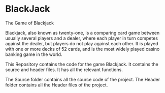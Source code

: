 # BlackJack
The Game of Blackjack

Blackjack, also known as twenty-one, is a comparing card game between usually several players and a dealer, where each player in turn competes against the dealer, but players do not play against each other. It is played with one or more decks of 52 cards, and is the most widely played casino banking game in the world.

This Repository contains the code for the game Blackjack.
It contains the source and header files.
It has all the relevant functions.

The Source folder contains all the source code of the project.
The Header folder contains all the Header files of the project.


